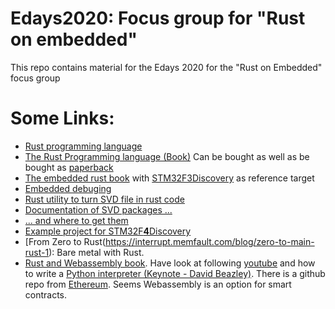 # Edays2020: Focus group for "Rust on embedded"
This repo contains material for the Edays 2020 for the "Rust on Embedded" focus group

# Some Links:
* [Rust programming language](https://www.rust-lang.org/)
* [The Rust Programming language (Book)](https://doc.rust-lang.org/book/) Can be bought as well as be bought as [paperback](https://nostarch.com/Rust2018) 
* [The embedded rust book](https://rust-embedded.github.io/book/) with [STM32F3Discovery](https://www.st.com/en/evaluation-tools/stm32f3discovery.html) as reference target
* [Embedded debuging](https://rust-embedded.github.io/debugonomicon/)
* [Rust utility to turn SVD file in rust code](https://docs.rs/svd2rust)
* [Documentation of SVD packages ...](http://www.keil.com/pack/doc/CMSIS/SVD/html/index.html)
* [... and where to get them](https://www.keil.com/dd2/pack/)
* [Example project for STM32F**4**Discovery](https://gitlab.com/paulvt/stm32f4disc-demo)
* [From Zero to Rust(https://interrupt.memfault.com/blog/zero-to-main-rust-1): Bare metal with Rust.
* [Rust and Webassembly book](https://rustwasm.github.io/docs/book/). Have look at following [youtube](https://www.youtube.com/watch?v=CMB6AlE1QuI) and how to write a [Python interpreter (Keynote - David Beazley)](https://www.youtube.com/watch?v=VUT386_GKI8&feature=youtu.be). There is a github repo from [Ethereum](https://github.com/ethereum/py-wasm). Seems Webassembly is an option for smart contracts.
